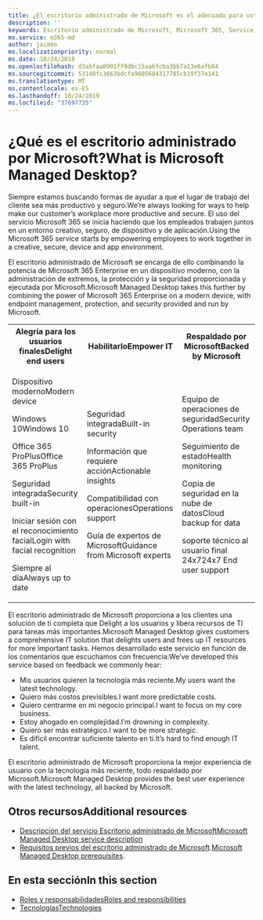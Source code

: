 ```yaml
---
title: ¿El escritorio administrado de Microsoft es el adecuado para usted
description: ''
keywords: Escritorio administrado de Microsoft, Microsoft 365, Service, Documentation
ms.service: m365-md
author: jaimeo
ms.localizationpriority: normal
ms.date: 10/24/2018
ms.openlocfilehash: d3abfaa0901ff9dbc15aa6fcba3bb7a13e6afb84
ms.sourcegitcommit: 53148fc3663bdcfa9605684317785cb19f37e141
ms.translationtype: MT
ms.contentlocale: es-ES
ms.lasthandoff: 10/24/2019
ms.locfileid: "37697735"
---
```

# <a name="what-is-microsoft-managed-desktop"></a><span data-ttu-id="c304e-103">¿Qué es el escritorio administrado por Microsoft?</span><span class="sxs-lookup"><span data-stu-id="c304e-103">What is Microsoft Managed Desktop?</span></span>

<!--from Overview-->

<span data-ttu-id="c304e-104">Siempre estamos buscando formas de ayudar a que el lugar de trabajo del cliente sea más productivo y seguro.</span><span class="sxs-lookup"><span data-stu-id="c304e-104">We’re always looking for ways to help make our customer’s workplace more productive and secure.</span></span> <span data-ttu-id="c304e-105">El uso del servicio Microsoft 365 se inicia haciendo que los empleados trabajen juntos en un entorno creativo, seguro, de dispositivo y de aplicación.</span><span class="sxs-lookup"><span data-stu-id="c304e-105">Using the Microsoft 365 service starts by empowering employees to work together in a creative, secure, device and app environment.</span></span>

<span data-ttu-id="c304e-106">El escritorio administrado de Microsoft se encarga de ello combinando la potencia de Microsoft 365 Enterprise en un dispositivo moderno, con la administración de extremos, la protección y la seguridad proporcionada y ejecutada por Microsoft.</span><span class="sxs-lookup"><span data-stu-id="c304e-106">Microsoft Managed Desktop takes this further by combining the power of Microsoft 365 Enterprise on a modern device, with endpoint management, protection, and security provided and run by Microsoft.</span></span>


<table>
<tr><th><span data-ttu-id="c304e-107">Alegría para los usuarios finales</span><span class="sxs-lookup"><span data-stu-id="c304e-107">Delight end users</span></span></th><th><span data-ttu-id="c304e-108">Habilitarlo</span><span class="sxs-lookup"><span data-stu-id="c304e-108">Empower IT</span></span></th><th><span data-ttu-id="c304e-109">Respaldado por Microsoft</span><span class="sxs-lookup"><span data-stu-id="c304e-109">Backed by Microsoft</span></span></th></tr>
<tr><td><p><span data-ttu-id="c304e-110">Dispositivo moderno</span><span class="sxs-lookup"><span data-stu-id="c304e-110">Modern device</span></span></p><p><span data-ttu-id="c304e-111">Windows 10</span><span class="sxs-lookup"><span data-stu-id="c304e-111">Windows 10</span></span></p><p><span data-ttu-id="c304e-112">Office 365 ProPlus</span><span class="sxs-lookup"><span data-stu-id="c304e-112">Office 365 ProPlus</span></span></p><p><span data-ttu-id="c304e-113">Seguridad integrada</span><span class="sxs-lookup"><span data-stu-id="c304e-113">Security built-in</span></span></p><p><span data-ttu-id="c304e-114">Iniciar sesión con el reconocimiento facial</span><span class="sxs-lookup"><span data-stu-id="c304e-114">Login with facial recognition</span></span></p><p><span data-ttu-id="c304e-115">Siempre al día</span><span class="sxs-lookup"><span data-stu-id="c304e-115">Always up to date</span></span></p></td><td><p><span data-ttu-id="c304e-116">Seguridad integrada</span><span class="sxs-lookup"><span data-stu-id="c304e-116">Built-in security</span></span></p><p><span data-ttu-id="c304e-117">Información que requiere acción</span><span class="sxs-lookup"><span data-stu-id="c304e-117">Actionable insights</span></span></p><p><span data-ttu-id="c304e-118">Compatibilidad con operaciones</span><span class="sxs-lookup"><span data-stu-id="c304e-118">Operations support</span></span></p><p><span data-ttu-id="c304e-119">Guía de expertos de Microsoft</span><span class="sxs-lookup"><span data-stu-id="c304e-119">Guidance from Microsoft experts</span></span></p></td><td><p><span data-ttu-id="c304e-120">Equipo de operaciones de seguridad</span><span class="sxs-lookup"><span data-stu-id="c304e-120">Security Operations team</span></span></p><p><span data-ttu-id="c304e-121">Seguimiento de estado</span><span class="sxs-lookup"><span data-stu-id="c304e-121">Health monitoring</span></span></p><p><span data-ttu-id="c304e-122">Copia de seguridad en la nube de datos</span><span class="sxs-lookup"><span data-stu-id="c304e-122">Cloud backup for data</span></span></p><p><span data-ttu-id="c304e-123">soporte técnico al usuario final 24x7</span><span class="sxs-lookup"><span data-stu-id="c304e-123">24x7 End user support</span></span></p></td></tr>
</table>

<span data-ttu-id="c304e-124">El escritorio administrado de Microsoft proporciona a los clientes una solución de ti completa que Delight a los usuarios y libera recursos de TI para tareas más importantes.</span><span class="sxs-lookup"><span data-stu-id="c304e-124">Microsoft Managed Desktop gives customers a comprehensive IT solution that delights users and frees up IT resources for more important tasks.</span></span> <span data-ttu-id="c304e-125">Hemos desarrollado este servicio en función de los comentarios que escuchamos con frecuencia:</span><span class="sxs-lookup"><span data-stu-id="c304e-125">We’ve developed this service based on feedback we commonly hear:</span></span>
- <span data-ttu-id="c304e-126">Mis usuarios quieren la tecnología más reciente.</span><span class="sxs-lookup"><span data-stu-id="c304e-126">My users want the latest technology.</span></span>
- <span data-ttu-id="c304e-127">Quiero más costos previsibles.</span><span class="sxs-lookup"><span data-stu-id="c304e-127">I want more predictable costs.</span></span>
- <span data-ttu-id="c304e-128">Quiero centrarme en mi negocio principal.</span><span class="sxs-lookup"><span data-stu-id="c304e-128">I want to focus on my core business.</span></span> 
- <span data-ttu-id="c304e-129">Estoy ahogado en complejidad.</span><span class="sxs-lookup"><span data-stu-id="c304e-129">I’m drowning in complexity.</span></span> 
- <span data-ttu-id="c304e-130">Quiero ser más estratégico.</span><span class="sxs-lookup"><span data-stu-id="c304e-130">I want to be more strategic.</span></span> 
- <span data-ttu-id="c304e-131">Es difícil encontrar suficiente talento en ti.</span><span class="sxs-lookup"><span data-stu-id="c304e-131">It’s hard to find enough IT talent.</span></span>  

<span data-ttu-id="c304e-132">El escritorio administrado de Microsoft proporciona la mejor experiencia de usuario con la tecnología más reciente, todo respaldado por Microsoft.</span><span class="sxs-lookup"><span data-stu-id="c304e-132">Microsoft Managed Desktop provides the best user experience with the latest technology, all backed by Microsoft.</span></span> 

## <a name="additional-resources"></a><span data-ttu-id="c304e-133">Otros recursos</span><span class="sxs-lookup"><span data-stu-id="c304e-133">Additional resources</span></span>
- [<span data-ttu-id="c304e-134">Descripción del servicio Escritorio administrado de Microsoft</span><span class="sxs-lookup"><span data-stu-id="c304e-134">Microsoft Managed Desktop service description</span></span>](../service-description/index.md)
- <span data-ttu-id="c304e-135">[Requisitos previos del escritorio administrado de Microsoft](../get-ready/prerequisites.md).</span><span class="sxs-lookup"><span data-stu-id="c304e-135">[Microsoft Managed Desktop prerequisites](../get-ready/prerequisites.md).</span></span>

<!--When you enroll in Microsoft Managed Desktop, Microsoft provides you with devices that are configured to join your Azure Active Directory tenant. Windows 10, Office 365, and some apps and features associated with [Microsoft 365 Enterprise E5](https://www.microsoft.com/en-us/microsoft-365/compare-all-microsoft-365-plans) are installed (by Microsoft) on your devices. When your employees who are using these devices need help, they contact Microsoft Managed Desktop support (provided by Microsoft) through a custom chat app.--> 

<!--With Microsoft Managed Desktop, you get **software as a service** (Microsoft 365 E5), **Device as a service** (Microsoft Surface devices ready to use), and **IT support as a service** (Help desk and more).--> 
 
## <a name="in-this-section"></a><span data-ttu-id="c304e-136">En esta sección</span><span class="sxs-lookup"><span data-stu-id="c304e-136">In this section</span></span>
- [<span data-ttu-id="c304e-137">Roles y responsabilidades</span><span class="sxs-lookup"><span data-stu-id="c304e-137">Roles and responsibilities</span></span>](roles-and-responsibilities.md)
- [<span data-ttu-id="c304e-138">Tecnologías</span><span class="sxs-lookup"><span data-stu-id="c304e-138">Technologies</span></span>](technologies.md)
